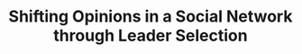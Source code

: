---
title: "Shifting Opinions in a Social Network through Leader Selection"
collection: publications
permalink: /publication/Shifting Opinions in a Social Network through Leader Selection
venue: 'IEEE Transactions on Control of Network Systems'
paperurl: 'https://ieeexplore.ieee.org/document/9352519'
authors: 'Yuhao Yi, Timothy Castiglia, Stacy Patterson'
---